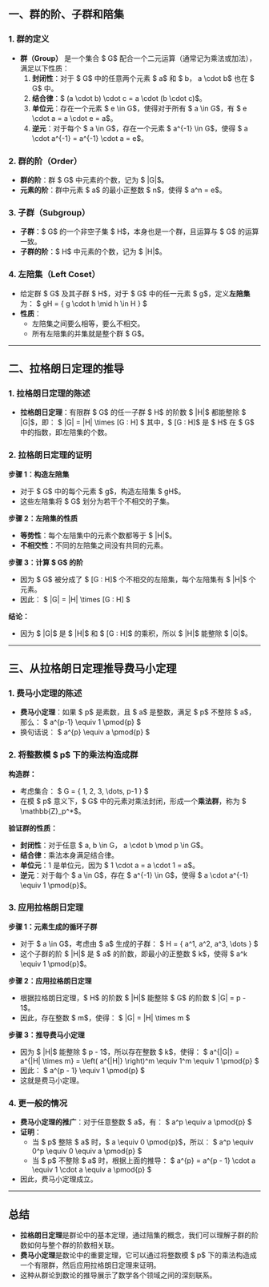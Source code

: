 ## **一、群的阶、子群和陪集**

### **1. 群的定义**

- **群（Group）** 是一个集合 $ G$ 配合一个二元运算（通常记为乘法或加法），满足以下性质：
  1. **封闭性**：对于 $ G$ 中的任意两个元素 $ a$ 和 $ b$，$ a \cdot b$ 也在 $ G$ 中。
  2. **结合律**：$ (a \cdot b) \cdot c = a \cdot (b \cdot c)$。
  3. **单位元**：存在一个元素 $ e \in G$，使得对于所有 $ a \in G$，有 $ e \cdot a = a \cdot e = a$。
  4. **逆元**：对于每个 $ a \in G$，存在一个元素 $ a^{-1} \in G$，使得 $ a \cdot a^{-1} = a^{-1} \cdot a = e$。

### **2. 群的阶（Order）**

- **群的阶**：群 $ G$ 中元素的个数，记为 $ |G|$。
- **元素的阶**：群中元素 $ a$ 的最小正整数 $ n$，使得 $ a^n = e$。

### **3. 子群（Subgroup）**

- **子群**：$ G$ 的一个非空子集 $ H$，本身也是一个群，且运算与 $ G$ 的运算一致。
- **子群的阶**：$ H$ 中元素的个数，记为 $ |H|$。

### **4. 左陪集（Left Coset）**

- 给定群 $ G$ 及其子群 $ H$，对于 $ G$ 中的任一元素 $ g$，定义**左陪集**为：
  $
  gH = \{ g \cdot h \mid h \in H \}
  $
- **性质**：
  - 左陪集之间要么相等，要么不相交。
  - 所有左陪集的并集就是整个群 $ G$。

---

## **二、拉格朗日定理的推导**

### **1. 拉格朗日定理的陈述**

- **拉格朗日定理**：有限群 $ G$ 的任一子群 $ H$ 的阶数 $ |H|$ 都能整除 $ |G|$，即：
  $
  |G| = |H| \times [G : H]
  $
  其中，$ [G : H]$ 是 $ H$ 在 $ G$ 中的指数，即左陪集的个数。

### **2. 拉格朗日定理的证明**

**步骤 1：构造左陪集**

- 对于 $ G$ 中的每个元素 $ g$，构造左陪集 $ gH$。
- 这些左陪集将 $ G$ 划分为若干个不相交的子集。

**步骤 2：左陪集的性质**

- **等势性**：每个左陪集中的元素个数都等于 $ |H|$。
- **不相交性**：不同的左陪集之间没有共同的元素。

**步骤 3：计算 $ G$ 的阶**

- 因为 $ G$ 被分成了 $ [G : H]$ 个不相交的左陪集，每个左陪集有 $ |H|$ 个元素。
- 因此：
  $
  |G| = |H| \times [G : H]
  $

**结论：**

- 因为 $ |G|$ 是 $ |H|$ 和 $ [G : H]$ 的乘积，所以 $ |H|$ 能整除 $ |G|$。

---

## **三、从拉格朗日定理推导费马小定理**

### **1. 费马小定理的陈述**

- **费马小定理**：如果 $ p$ 是素数，且 $ a$ 是整数，满足 $ p$ 不整除 $ a$，那么：
  $
  a^{p-1} \equiv 1 \pmod{p}
  $
- 换句话说：
  $
  a^{p} \equiv a \pmod{p}
  $

### **2. 将整数模 $ p$ 下的乘法构造成群**

**构造群：**

- 考虑集合：
  $
  G = \{ 1, 2, 3, \dots, p-1 \}
  $
- 在模 $ p$ 意义下，$ G$ 中的元素对乘法封闭，形成一个**乘法群**，称为 $ \mathbb{Z}_p^*$。

**验证群的性质：**

- **封闭性**：对于任意 $ a, b \in G$，$ a \cdot b \mod p \in G$。
- **结合律**：乘法本身满足结合律。
- **单位元**：1 是单位元，因为 $ 1 \cdot a = a \cdot 1 = a$。
- **逆元**：对于每个 $ a \in G$，存在 $ a^{-1} \in G$，使得 $ a \cdot a^{-1} \equiv 1 \pmod{p}$。

### **3. 应用拉格朗日定理**

**步骤 1：元素生成的循环子群**

- 对于 $ a \in G$，考虑由 $ a$ 生成的子群：
  $
  H = \{ a^1, a^2, a^3, \dots \}
  $
- 这个子群的阶 $ |H|$ 是 $ a$ 的阶数，即最小的正整数 $ k$，使得 $ a^k \equiv 1 \pmod{p}$。

**步骤 2：应用拉格朗日定理**

- 根据拉格朗日定理，$ H$ 的阶数 $ |H|$ 能整除 $ G$ 的阶数 $ |G| = p - 1$。
- 因此，存在整数 $ m$，使得：
  $
  |G| = |H| \times m
  $

**步骤 3：推导费马小定理**

- 因为 $ |H|$ 能整除 $ p - 1$，所以存在整数 $ k$，使得：
  $
  a^{|G|} = a^{|H| \times m} = \left( a^{|H|} \right)^m \equiv 1^m \equiv 1 \pmod{p}
  $
- 因此：
  $
  a^{p - 1} \equiv 1 \pmod{p}
  $
- 这就是费马小定理。

### **4. 更一般的情况**

- **费马小定理的推广**：对于任意整数 $ a$，有：
  $
  a^p \equiv a \pmod{p}
  $
- **证明**：
  - 当 $ p$ 整除 $ a$ 时，$ a \equiv 0 \pmod{p}$，所以：
    $
    a^p \equiv 0^p \equiv 0 \equiv a \pmod{p}
    $
  - 当 $ p$ 不整除 $ a$ 时，根据上面的推导：
    $
    a^{p} = a^{p - 1} \cdot a \equiv 1 \cdot a \equiv a \pmod{p}
    $
- 因此，费马小定理成立。

---

## **总结**

- **拉格朗日定理**是群论中的基本定理，通过陪集的概念，我们可以理解子群的阶数如何与整个群的阶数相关联。
- **费马小定理**是数论中的重要定理，它可以通过将整数模 $ p$ 下的乘法构造成一个有限群，然后应用拉格朗日定理来证明。
- 这种从群论到数论的推导展示了数学各个领域之间的深刻联系。
